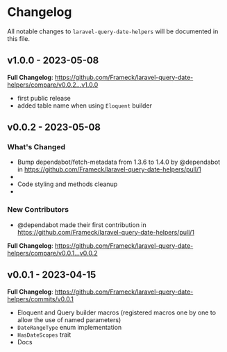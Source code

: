 # Changelog

All notable changes to `laravel-query-date-helpers` will be documented in this file.

## v1.0.0 - 2023-05-08

**Full Changelog**: https://github.com/Frameck/laravel-query-date-helpers/compare/v0.0.2...v1.0.0

- first public release
- added table name when using `Eloquent` builder

## v0.0.2 - 2023-05-08

### What's Changed

- Bump dependabot/fetch-metadata from 1.3.6 to 1.4.0 by @dependabot in https://github.com/Frameck/laravel-query-date-helpers/pull/1
- 
- Code styling and methods cleanup
- 

### New Contributors

- @dependabot made their first contribution in https://github.com/Frameck/laravel-query-date-helpers/pull/1

**Full Changelog**: https://github.com/Frameck/laravel-query-date-helpers/compare/v0.0.1...v0.0.2

## v0.0.1 - 2023-04-15

**Full Changelog**: https://github.com/Frameck/laravel-query-date-helpers/commits/v0.0.1

- Eloquent and Query builder macros (registered macros one by one to allow the use of named parameters)
- `DateRangeType` enum implementation
- `HasDateScopes` trait
- Docs
